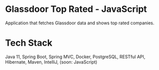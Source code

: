 # Glassdoor Top Rated - JavaScript
Application that fetches Glassdoor data and shows top rated companies.

# Tech Stack 
Java 11, Spring Boot, Spring MVC, Docker, PostgreSQL, RESTful API, Hibernate, Maven, IntelliJ, (soon: JavaScript)